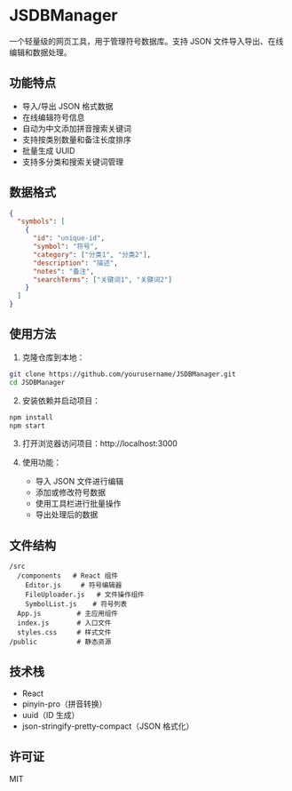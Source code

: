 # JSDBManager

一个轻量级的网页工具，用于管理符号数据库。支持 JSON 文件导入导出、在线编辑和数据处理。

## 功能特点

- 导入/导出 JSON 格式数据
- 在线编辑符号信息
- 自动为中文添加拼音搜索关键词
- 支持按类别数量和备注长度排序
- 批量生成 UUID
- 支持多分类和搜索关键词管理

## 数据格式

```json
{
  "symbols": [
    {
      "id": "unique-id",
      "symbol": "符号",
      "category": ["分类1", "分类2"],
      "description": "描述",
      "notes": "备注",
      "searchTerms": ["关键词1", "关键词2"]
    }
  ]
}
```

## 使用方法

1. 克隆仓库到本地：
```bash
git clone https://github.com/yourusername/JSDBManager.git
cd JSDBManager
```

2. 安装依赖并启动项目：
```bash
npm install
npm start
```

3. 打开浏览器访问项目：http://localhost:3000

4. 使用功能：
   - 导入 JSON 文件进行编辑
   - 添加或修改符号数据
   - 使用工具栏进行批量操作
   - 导出处理后的数据

## 文件结构

```
/src
  /components   # React 组件
    Editor.js     # 符号编辑器
    FileUploader.js   # 文件操作组件
    SymbolList.js    # 符号列表
  App.js         # 主应用组件
  index.js       # 入口文件
  styles.css     # 样式文件
/public          # 静态资源
```

## 技术栈

- React
- pinyin-pro（拼音转换）
- uuid（ID 生成）
- json-stringify-pretty-compact（JSON 格式化）

## 许可证

MIT